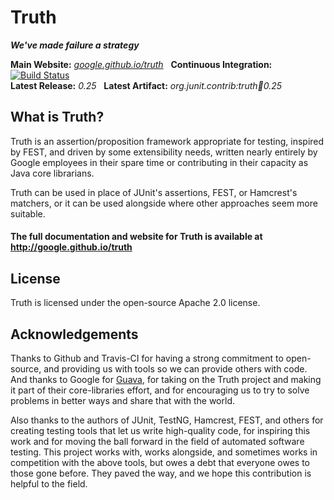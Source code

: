 Truth
=====
***We've made failure a strategy***

**Main Website:** *[google.github.io/truth](http://google.github.io/truth/)* &nbsp;
**Continuous Integration:** [![Build Status](https://secure.travis-ci.org/google/truth.png?branch=master)](https://travis-ci.org/google/truth) <br />
**Latest Release:** *0.25* &nbsp; 
**Latest Artifact:** *org.junit.contrib:truth:jar:0.25* <br />

What is Truth?
--------------

Truth is an assertion/proposition framework appropriate for testing, inspired by FEST, and 
driven by some extensibility needs, written nearly entirely by Google employees in their spare
time or contributing in their capacity as Java core librarians.

Truth can be used in place of JUnit's assertions, FEST, or Hamcrest's matchers, or it can be
used alongside where other approaches seem more suitable.

#### The full documentation and website for Truth is available at http://google.github.io/truth

License
----------------

Truth is licensed under the open-source Apache 2.0 license.  

Acknowledgements
----------------

Thanks to Github and Travis-CI for having a strong commitment to open-source, and 
providing us with tools so we can provide others with code.  And thanks to Google 
for [Guava](http://code.google.com/p/guava-libraries "Guava"), for taking on the Truth
project and making it part of their core-libraries effort, and for encouraging
us to try to solve problems in better ways and share that with the world.

Also thanks to the authors of JUnit, TestNG, Hamcrest, FEST, and others for creating
testing tools that let us write high-quality code, for inspiring this work and for 
moving the ball forward in the field of automated software testing.  This project
works with, works alongside, and sometimes works in competition with the above
tools, but owes a debt that everyone owes to those gone before.  They paved the 
way, and we hope this contribution is helpful to the field.
